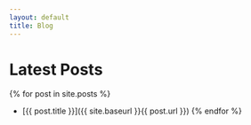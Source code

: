 ```yaml
---
layout: default
title: Blog
---
```

# Latest Posts

{% for post in site.posts %}
- [{{ post.title }}]({{ site.baseurl }}{{ post.url }})
{% endfor %}
